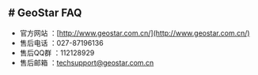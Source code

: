 ## # GeoStar FAQ ##

- 官方网站 ：[http://www.geostar.com.cn/](http://www.geostar.com.cn/) 
- 售后电话 ：027-87196136
- 售后QQ群 ：112128929
- 售后邮箱 ：techsupport@geostar.com.cn
